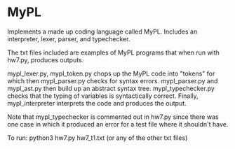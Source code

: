 # MyPL
Implements a made up coding language called MyPL. Includes an interpreter, lexer, parser, and typechecker.

The txt files included are examples of MyPL programs that when run with hw7.py, produces outputs.

mypl_lexer.py, mypl_token.py chops up the MyPL code into "tokens" for which then mypl_parser.py checks for syntax errors.
mypl_parser.py and mypl_ast.py then build up an abstract syntax tree.
mypl_typechecker.py checks that the typing of variables is syntactically correct.
Finally, mypl_interpreter interprets the code and produces the output.

Note that mypl_typechecker is commented out in hw7.py since there was one case in which it produced an error for a test file where it shouldn't have.

To run:
python3 hw7.py hw7_t1.txt (or any of the other txt files)
